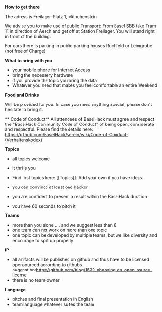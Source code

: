 **How to get there**

The adress is Freilager-Platz 1, Münchenstein

We advise you to make use of public Transport: From Basel SBB take Tram 11 in direction of Aesch and get off at Station Freilager. You will stand right in front of the building.

For cars there is parking in public parking houses Ruchfeld or Leimgrube (not free of Charge)

**What to bring with you**
* your mobile phone for Internet Access
* bring the necessery hardware
* if you provide the topic you bring the data
*  Whatever you need that makes you feel comfortable an entire Weekend

**Food and Drinks**

Will be provided for you. In case you need anything special, please don't hesitate to bring it. 

** Code of Conduct**
All attendees of BaselHack must agree and respect the "BaselHack Community Code of Conduct" of being open, considerate and respectful. Please find the details here: https://github.com/BaselHack/verein/wiki/Code-of-Conduct-(Verhaltenskodex)

**Topics**
* all topics welcome
* it thrills you

* Find first topics here: [[Topics]]. Add your own if you have ideas.

* you can convince at least one hacker
* you are confident to present a result within the BaselHack duration
* you have 60 seconds to pitch it

**Teams**
* more than you alone .... and we suggest less than 8
* one team can not work on more than one topic
* one topic can be developed by multiple teams, but we like diversity and encourage to split up properly




**IP**
* all artifacts will be published on github and thus have to be licensed opensourced according to githubs suggestion:https://github.com/blog/1530-choosing-an-open-source-license 
* there is no team-owner


**Language**
* pitches and final presentation in English
* team language whatever suites the team
